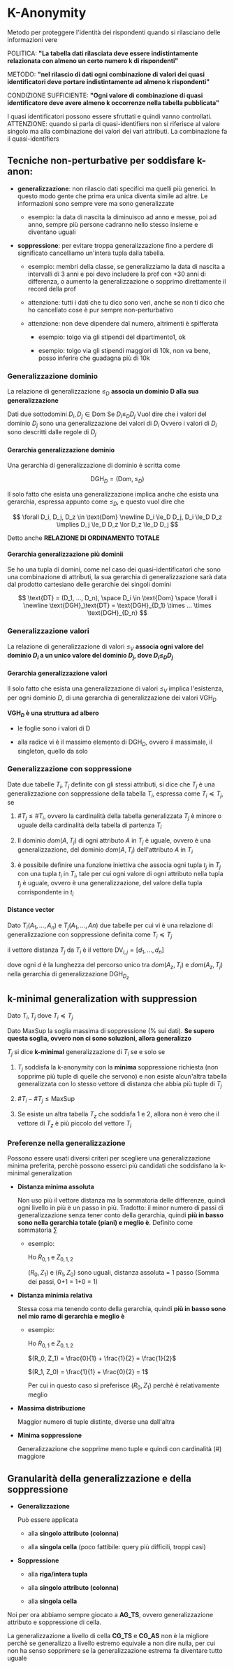 # K-Anonymity

Metodo per proteggere l'identità dei rispondenti quando si rilasciano delle informazioni vere

POLITICA: **"La tabella dati rilasciata deve essere indistintamente relazionata con almeno un certo numero k di rispondenti"**

METODO: **"nel rilascio di dati ogni combinazione di valori dei quasi identificatori deve portare indistintamente ad almeno k rispondenti"**

CONDIZIONE SUFFICIENTE: **"Ogni valore di combinazione di quasi identificatore deve avere almeno k occorrenze nella tabella pubblicata"**

I quasi identificatori possono essere sfruttati e quindi vanno controllati. ATTENZIONE: quando si parla di quasi-identifiers non si riferisce al valore singolo ma alla combinazione dei valori dei vari attributi. La combinazione fa il quasi-identifiers

## Tecniche non-perturbative per soddisfare k-anon:

- **generalizzazione**: non rilascio dati specifici ma quelli più generici. In questo modo gente che prima era unica diventa simile ad altre. Le informazioni sono sempre vere ma sono generalizzate
  
  - esempio: la data di nascita la diminuisco ad anno e messe, poi ad anno, sempre più persone cadranno nello stesso insieme e diventano uguali

- **soppressione**: per evitare troppa generalizzazione fino a perdere di significato cancelliamo un'intera tupla dalla tabella.
  
  - esempio: membri della classe, se generalizziamo la data di nascita a intervalli di 3 anni e poi devo includere la prof con +30 anni di differenza, o aumento la generalizzazione o sopprimo direttamente il record della prof
  
  - attenzione: tutti i dati che tu dico sono veri, anche se non ti dico che ho cancellato cose è pur sempre non-perturbativo
  
  - attenzione: non deve dipendere dal numero, altrimenti è spifferata
    
    - esempio: tolgo via gli stipendi del dipartimento1, ok
    
    - esempio: tolgo via gli stipendi maggiori di 10k, non va bene, posso inferire che guadagna più di 10k

### Generalizzazione dominio

La relazione di generalizzazione $\le_D$ **associa un dominio D alla sua generalizzazione**

Dati due sottodomini $D_i, D_j \in \text{Dom}$
Se $D_i \le_D D_j$
Vuol dire che i valori del dominio $D_j$ sono una generalizzazione dei valori di $D_i$
Ovvero i valori di $D_i$ sono descritti dalle regole di $D_j$

#### Gerarchia generalizzazione dominio

Una gerarchia di generalizzazione di dominio è scritta come

$$
\text{DGH}_D = (\text{Dom}, \le_D)
$$

Il solo fatto che esista una generalizzazione implica anche che esista una gerarchia, espressa appunto come $\le_D$, e questo vuol dire che

$$
\forall D_i, D_j, D_z \in \text{Dom} \newline
D_i \le_D D_j, D_i \le_D D_z \implies D_j \le_D D_z \lor D_z \le_D D_j
$$

Detto anche **RELAZIONE DI ORDINAMENTO TOTALE**

#### Gerarchia generalizzazione più dominii

Se ho una tupla di domini, come nel caso dei quasi-identificatori che sono una combinazione di attributi, la sua gerarchia di generalizzazione sarà data dal prodotto cartesiano delle gerarchie dei singoli domini

$$
\text{DT} = (D_1, ..., D_n), \space D_i \in \text{Dom} \space \forall i \newline
\text{DGH}_\text{DT} = \text{DGH}_{D_1} \times ... \times \text{DGH}_{D_n}
$$

### Generalizzazione valori

La relazione di generalizzazione di valori $\le_V$ **associa ogni valore del dominio $D_i$ a un unico valore del dominio $D_j$, dove $D_i \le_D D_j$**

#### Gerarchia generalizzazione valori

Il solo fatto che esista una generalizzazione di valori $\le_V$ implica l'esistenza, per ogni dominio $D$, di una gerarchia di generalizzazione dei valori $\text{VGH}_D$ 

**$\text{VGH}_D$ è una struttura ad albero**

- le foglie sono i valori di D

- alla radice vi è il massimo elemento di $\text{DGH}_D$, ovvero il massimale, il singleton, quello da solo

### Generalizzazione con soppressione

Date due tabelle $T_i, T_j$ definite con gli stessi attributi, si dice che $T_j$ è una generalizzazione con soppressione della tabella $T_i$, espressa come $T_i \preccurlyeq T_j$, se

1. $\# T_j \le \# T_i$, ovvero la cardinalità della tabella generalizzata $T_j$ è minore o uguale della cardinalità della tabella di partenza $T_i$

2. Il dominio $dom(A, T_j)$ di ogni attributo $A$ in $T_j$ è uguale, ovvero è una generalizzazione, del dominio $dom(A, T_i)$ dell'attributo $A$ in $T_i$

3. è possibile definire una funzione iniettiva che associa ogni tupla $t_j$ in $T_j$ con una tupla $t_i$ in $T_i$, tale per cui ogni valore di ogni attributo nella tupla $t_j$ è uguale, ovvero è una generalizzazione, del valore della tupla corrispondente in $t_i$

#### Distance vector

Dato $T_i(A_1, ..., A_n)$ e $T_j(A_1, ..., An)$ due tabelle per cui vi è una relazione di generalizzazione con soppressione definita come $T_i \preccurlyeq T_j$

il vettore distanza $T_j$ da $T_i$ è il vettore $\text{DV}_{i,j} = [d_1, ..., d_n]$

dove ogni $d$ è la lunghezza del percorso unico tra $dom(A_z, T_i)$ e $dom(A_z, T_j)$ nella gerarchia di generalizzazione $\text{DGH}_{D_z}$

## k-minimal generalization with suppression

Dato $T_i, T_j$ dove $T_i \preccurlyeq T_j$

Dato $\text{MaxSup}$ la soglia massima di soppressione (% sui dati). **Se supero questa soglia, ovvero non ci sono soluzioni, allora generalizzo**

$T_j$ si dice **k-minimal** generalizzazione di $T_i$ se e solo se

1. $T_j$ soddisfa la k-anonymity con la **minima** soppressione richiesta (non sopprime più tuple di quelle che servono) e non esiste alcun'altra tabella generalizzata con lo stesso vettore di distanza che abbia più tuple di $T_j$ 

2. $\# T_i - \# T_j \le \text{MaxSup}$

3. Se esiste un altra tabella $T_z$ che soddisfa 1 e 2,  allora non è vero che il vettore di $T_z$ è più piccolo del vettore $T_j$

### Preferenze nella generalizzazione

Possono essere usati diversi criteri per scegliere una generalizzazione minima preferita, perchè possono esserci più candidati che soddisfano la k-minimal generalization

- **Distanza minima assoluta**
  
  Non uso più il vettore distanza ma la sommatoria delle differenze, quindi ogni livello in più è un passo in più. Tradotto: il minor numero di passi di generalizzazione senza tener conto della gerarchia, quindi **più in basso sono nella gerarchia totale (piani) e meglio è**. Definito come sommatoria $\sum$
  
  - esempio:
    
    Ho $R_{0, 1}$ e $Z_{0,1,2}$
    
    $(R_0, Z_1)$ e $(R_1, Z_0)$ sono uguali, distanza assoluta = 1 passo (Somma dei passi, 0+1 = 1+0 = 1)

- **Distanza minimia relativa**
  
  Stessa cosa ma tenendo conto della gerarchia, quindi **più in basso sono nel mio ramo di gerarchia e meglio è**
  
  - esempio: 
    
    Ho $R_{0, 1}$ e $Z_{0,1,2}$
    
    $(R_0, Z_1) = \frac{0}{1} + \frac{1}{2} = \frac{1}{2}$
    
    $(R_1, Z_0) = \frac{1}{1} + \frac{0}{2} = 1$
    
    Per cui in questo caso si preferisce $(R_0, Z_1)$ perchè è relativamente meglio

- **Massima distribuzione**
  
  Maggior numero di tuple distinte, diverse una dall'altra

- **Minima soppressione**
  
  Generalizzazione che sopprime meno tuple e quindi con cardinalità (\#) maggiore

## Granularità della generalizzazione e della soppressione

- **Generalizzazione**
  
  Può essere applicata
  
  - alla **singolo attributo (colonna)**
  
  - alla **singola cella** (poco fattibile: query più difficili, troppi casi)

- **Soppressione**
  
  - alla **riga/intera tupla**
  
  - alla **singolo attributo (colonna)**
  
  - alla **singola cella**

Noi per ora abbiamo sempre giocato a **AG_TS**, ovvero generalizzazione attributo e soppressione di cella.

La generalizzazione a livello di cella **CG_TS** e **CG_AS** non è la migliore perchè se generalizzo a livello estremo equivale a non dire nulla, per cui non ha senso sopprimere se la generalizzazione estrema fa diventare tutto uguale
